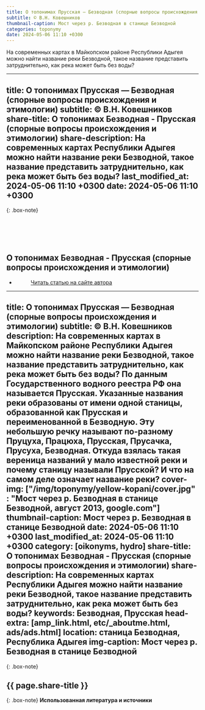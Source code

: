 ```yaml
---
title: О топонимах Прусская — Безводная (спорные вопросы происхождения и этимологии)
subtitle: © В.Н. Ковешников
thumbnail-caption: Мост через р. Безводная в станице Безводной
categories: toponymy
date: 2024-05-06 11:10 +0300
---
```

На современных картах в Майкопском районе Республики Адыгея можно найти название реки Безводной, такое название представить затруднительно, как река может быть без воды? 

---
title: О топонимах Прусская — Безводная (спорные вопросы происхождения и этимологии)
subtitle: © В.Н. Ковешников
share-title: О топонимах Безводная - Прусская (спорные вопросы происхождения и этимологии)
share-description: На современных картах Республики Адыгея можно найти название реки Безводной, такое название представить затруднительно, как река может быть без воды?
last_modified_at: 2024-05-06 11:10 +0300
date: 2024-05-06 11:10 +0300
---
{: .box-note}
## <br><br><br>О топонимах Безводная - Прусская (спорные вопросы происхождения и этимологии)

<ul class="pagination blog-pager"><li class="page-item previous"><figure><a class="page-link" href="{{ page.url | absolute_url | strip_index | replace:'/amp/','/' }}" data-toggle="tooltip" data-placement="top" title="Перейти на основную версию сайта">Читать статью на сайте автора</a></figure></li></ul>

---
title: О топонимах Прусская — Безводная (спорные вопросы происхождения и этимологии)
subtitle: © В.Н. Ковешников
description: На современных картах в Майкопском районе Республики Адыгея можно найти название реки Безводной, такое название представить затруднительно, как река может быть без воды? По данным Государственного водного реестра РФ она называется Прусская. Указанные названия реки образованы от имени одной станицы, образованной как Прусская и переименованной в Безводную. Эту небольшую речку называют по-разному Пруцуха, Працюха, Прусская, Прусачка, Прусуха, Безводная. Откуда взялась такая вереница названий у мало известной реки и почему станицу называли Прусской? И что на самом деле означает название реки? 
cover-img: ["/img/toponymy/yellow-kopani/cover.jpg" : "Мост через р. Безводная в станице Безводной, август 2013, google.com"]
thumbnail-caption: Мост через р. Безводная в станице Безводной
date: 2024-05-06 11:10 +0300
last_modified_at: 2024-05-06 11:10 +0300
category: [oikonyms, hydro]
share-title: О топонимах Безводная - Прусская (спорные вопросы происхождения и этимологии)
share-description: На современных картах Республики Адыгея можно найти название реки Безводной, такое название представить затруднительно, как река может быть без воды?
keywords: Безводная, Прусская
head-extra: [amp_link.html, etc/_aboutme.html, ads/ads.html]
location: станица Безводная, Республика Адыгея
img-caption: Мост через р. Безводная в станице Безводной
---
{: .box-note}
## {{ page.share-title }}


{: .box-note}
**Использованная литература и источники**

